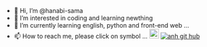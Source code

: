 - 👋 Hi, I’m @hanabi-sama
- 👀 I’m interested in coding and learning newthing
- 🌱 I’m currently learning english, python and front-end web ...
- 📫 How to reach me, please click on symbol ... 
<a href="phuc1999x@gmail.com"><img src="https://cdn.iconscout.com/icon/free/png-256/gmail-2981844-2476484.png" height=22px width=22px alt="anh gmail"></a>
<a href="https://github.com/hanabi-sama"><img src="https://camo.githubusercontent.com/3935d84eb3958c6bc7d8344747f060fcb7d070807d4069fcef29e3a1ed05a651/68747470733a2f2f696d672e736869656c64732e696f2f6769746875622f666f6c6c6f776572732f54736f6e39393f6c6162656c3d666f6c6c6f77267374796c653d736f6369616c" alt="anh git hub"></a> 

<!---
hanabi-sama/hanabi-sama is a ✨ special ✨ repository because its `README.md` (this file) appears on your GitHub profile.
You can click the Preview link to take a look at your changes.
--->
